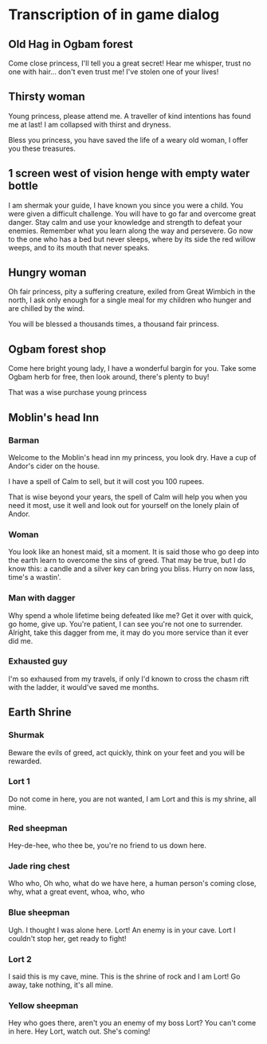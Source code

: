 # Transcription of in game dialog

## Old Hag in Ogbam forest
Come close princess, I'll tell you a great secret!
Hear me whisper, trust no one with hair... don't even trust me!
I've stolen one of your lives!

## Thirsty woman
Young princess, please attend me. A traveller of kind intentions has found me at last!
I am collapsed with thirst and dryness.

Bless you princess, you have saved the life of a weary old woman, I offer you these treasures.

## 1 screen west of vision henge with empty water bottle
I am shermak your guide, I have known you since you were a child. You were given a difficult challenge.
You will have to go far and overcome great danger. Stay calm and use your knowledge and strength to defeat your enemies.
Remember what you learn along the way and persevere. Go now to the one who has a bed but never sleeps, 
where by its side the red willow weeps, and to its mouth that never speaks.

## Hungry woman
Oh fair princess, pity a suffering creature, exiled from Great Wimbich in the north, I ask only enough for a single meal for my children
who hunger and are chilled by the wind.

You will be blessed a thousands times, a thousand fair princess.

## Ogbam forest shop
Come here bright young lady, I have a wonderful bargin for you. Take some Ogbam herb for free, then look around, there's plenty to buy!

That was a wise purchase young princess

## Moblin's head Inn

### Barman
Welcome to the Moblin's head inn my princess, you look dry. Have a cup of Andor's cider on the house.

I have a spell of Calm to sell, but it will cost you 100 rupees.

That is wise beyond your years, the spell of Calm will help you when you need it most, use it well and look out for yourself
on the lonely plain of Andor.

### Woman
You look like an honest maid, sit a moment. It is said those who go deep into the earth learn to overcome the sins of greed. That may be true,
but I do know this: a candle and a silver key can bring you bliss. Hurry on now lass, time's a wastin'.

### Man with dagger
Why spend a whole lifetime being defeated like me? Get it over with quick, go home, give up.
You're patient, I can see you're not one to surrender. Alright, take this dagger from me, it may do you more service than it ever did me.

### Exhausted guy
I'm so exhaused from my travels, if only I'd known to cross the chasm rift with the ladder, it would've saved me months.

## Earth Shrine

### Shurmak
Beware the evils of greed, act quickly, think on your feet and you will be rewarded.

### Lort 1
Do not come in here, you are not wanted, I am Lort and this is my shrine, all mine.

### Red sheepman
Hey-de-hee, who thee be, you're no friend to us down here.

### Jade ring chest
Who who, Oh who, what do we have here, a human person's coming close, why, what a great event, whoa, who, who

### Blue sheepman
Ugh. I thought I was alone here. Lort! An enemy is in your cave.
Lort I couldn't stop her, get ready to fight!

### Lort 2
I said this is my cave, mine. This is the shrine of rock and I am Lort! Go away, take nothing, it's all mine.

### Yellow sheepman
Hey who goes there, aren't you an enemy of my boss Lort? You can't come in here.
Hey Lort, watch out. She's coming!



